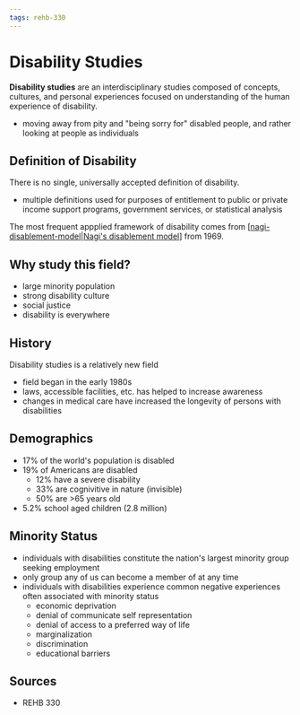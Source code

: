 ```yaml
---
tags: rehb-330
---
```


# Disability Studies

**Disability studies** are an interdisciplinary studies composed of concepts, cultures, and personal experiences focused on understanding of the human experience of disability.

- moving away from pity and "being sorry for" disabled people, and rather looking at people as individuals

## Definition of Disability

There is no single, universally accepted definition of disability.
- multiple definitions used for purposes of entitlement to public or private income support programs, government services, or statistical analysis

The most frequent appplied framework of disability comes from [[nagi-disablement-model|Nagi's disablement model]] from 1969.

## Why study this field?

- large minority population
- strong disability culture
- social justice
- disability is everywhere

## History

Disability studies is a relatively new field

- field began in the early 1980s
- laws, accessible facilities, etc. has helped to increase awareness
- changes in medical care have increased the longevity of persons with disabilities

## Demographics

- 17% of the world's population is disabled
- 19% of Americans are disabled
  - 12% have a severe disability
  - 33% are cognivitive in nature (invisible)
  - 50% are >65 years old
- 5.2% school aged children (2.8 million)

## Minority Status

- individuals with disabilities constitute the nation's largest minority group seeking employment
- only group any of us can become a member of at any time
- individuals with disabilities experience common negative experiences often associated with minority status
  - economic deprivation
  - denial of communicate self representation
  - denial of access to a preferred way of life
  - marginalization
  - discrimination
  - educational barriers

## Sources

- REHB 330

[//begin]: # "Autogenerated link references for markdown compatibility"
[nagi-disablement-model|Nagi's disablement model]: nagi-disablement-model "Nagi disablement model"
[//end]: # "Autogenerated link references"